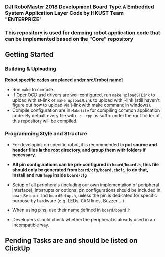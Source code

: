 ### DJI RoboMaster 2018 Development Board Type.A Embedded System Application Layer Code by HKUST Team "ENTERPRIZE"

### This repository is used for demoing robot application code that can be implemented based on the "Core" repository

## Getting Started
### Building & Uploading
**Robot specific codes are placed under src/[robot name]**
* Run `make` to compile
* If OpenOCD and drivers are well configured, run `make uploadSTLink` to upload with st-link or `make uploadJLink` to upload with j-link (still haven't figure out how to upload via j-link with make command in windows).
* Compile configuration are in `Makefile` for compiling common application code. By default every file with `.c .cpp` as suffix under the root folder of this repository will be compiled.

### Programming Style and Structure

* For developing on specific robot, it is recommended to  **put source and header files in the root directory, and group them with folders if necessary**.  

* **All pin configurations can be pre-configured in `board/board.h`, this file should only be generated from `board/cfg/board.chcfg`, to do that, install and run `fmpp` inside `board/cfg`**

* Setup of all peripherals (including our own implementation of peripheral interface), interrupts or optional pin configurations should be included in `boardSetup.c` and `boardSetup.h`, unless the pin is dedicated for specific purpose by hardware (e.g. LEDs, CAN lines, Buzzer ...)

* When using pins, use their name defined in `board/board.h`

* Developers should check whether the peripheral is already used in an incompatible way.

## Pending Tasks are and should be listed on ClickUp
